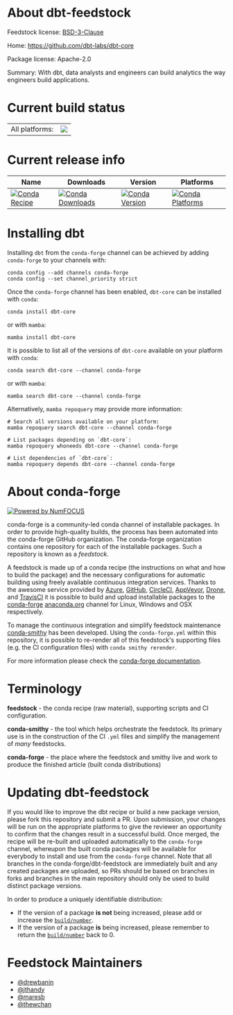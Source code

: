 About dbt-feedstock
===================

Feedstock license: [BSD-3-Clause](https://github.com/conda-forge/dbt-feedstock/blob/main/LICENSE.txt)

Home: https://github.com/dbt-labs/dbt-core

Package license: Apache-2.0

Summary: With dbt, data analysts and engineers can build analytics the way engineers build applications.

Current build status
====================


<table><tr><td>All platforms:</td>
    <td>
      <a href="https://dev.azure.com/conda-forge/feedstock-builds/_build/latest?definitionId=5362&branchName=main">
        <img src="https://dev.azure.com/conda-forge/feedstock-builds/_apis/build/status/dbt-feedstock?branchName=main">
      </a>
    </td>
  </tr>
</table>

Current release info
====================

| Name | Downloads | Version | Platforms |
| --- | --- | --- | --- |
| [![Conda Recipe](https://img.shields.io/badge/recipe-dbt--core-green.svg)](https://anaconda.org/conda-forge/dbt-core) | [![Conda Downloads](https://img.shields.io/conda/dn/conda-forge/dbt-core.svg)](https://anaconda.org/conda-forge/dbt-core) | [![Conda Version](https://img.shields.io/conda/vn/conda-forge/dbt-core.svg)](https://anaconda.org/conda-forge/dbt-core) | [![Conda Platforms](https://img.shields.io/conda/pn/conda-forge/dbt-core.svg)](https://anaconda.org/conda-forge/dbt-core) |

Installing dbt
==============

Installing `dbt` from the `conda-forge` channel can be achieved by adding `conda-forge` to your channels with:

```
conda config --add channels conda-forge
conda config --set channel_priority strict
```

Once the `conda-forge` channel has been enabled, `dbt-core` can be installed with `conda`:

```
conda install dbt-core
```

or with `mamba`:

```
mamba install dbt-core
```

It is possible to list all of the versions of `dbt-core` available on your platform with `conda`:

```
conda search dbt-core --channel conda-forge
```

or with `mamba`:

```
mamba search dbt-core --channel conda-forge
```

Alternatively, `mamba repoquery` may provide more information:

```
# Search all versions available on your platform:
mamba repoquery search dbt-core --channel conda-forge

# List packages depending on `dbt-core`:
mamba repoquery whoneeds dbt-core --channel conda-forge

# List dependencies of `dbt-core`:
mamba repoquery depends dbt-core --channel conda-forge
```


About conda-forge
=================

[![Powered by
NumFOCUS](https://img.shields.io/badge/powered%20by-NumFOCUS-orange.svg?style=flat&colorA=E1523D&colorB=007D8A)](https://numfocus.org)

conda-forge is a community-led conda channel of installable packages.
In order to provide high-quality builds, the process has been automated into the
conda-forge GitHub organization. The conda-forge organization contains one repository
for each of the installable packages. Such a repository is known as a *feedstock*.

A feedstock is made up of a conda recipe (the instructions on what and how to build
the package) and the necessary configurations for automatic building using freely
available continuous integration services. Thanks to the awesome service provided by
[Azure](https://azure.microsoft.com/en-us/services/devops/), [GitHub](https://github.com/),
[CircleCI](https://circleci.com/), [AppVeyor](https://www.appveyor.com/),
[Drone](https://cloud.drone.io/welcome), and [TravisCI](https://travis-ci.com/)
it is possible to build and upload installable packages to the
[conda-forge](https://anaconda.org/conda-forge) [anaconda.org](https://anaconda.org/)
channel for Linux, Windows and OSX respectively.

To manage the continuous integration and simplify feedstock maintenance
[conda-smithy](https://github.com/conda-forge/conda-smithy) has been developed.
Using the ``conda-forge.yml`` within this repository, it is possible to re-render all of
this feedstock's supporting files (e.g. the CI configuration files) with ``conda smithy rerender``.

For more information please check the [conda-forge documentation](https://conda-forge.org/docs/).

Terminology
===========

**feedstock** - the conda recipe (raw material), supporting scripts and CI configuration.

**conda-smithy** - the tool which helps orchestrate the feedstock.
                   Its primary use is in the construction of the CI ``.yml`` files
                   and simplify the management of *many* feedstocks.

**conda-forge** - the place where the feedstock and smithy live and work to
                  produce the finished article (built conda distributions)


Updating dbt-feedstock
======================

If you would like to improve the dbt recipe or build a new
package version, please fork this repository and submit a PR. Upon submission,
your changes will be run on the appropriate platforms to give the reviewer an
opportunity to confirm that the changes result in a successful build. Once
merged, the recipe will be re-built and uploaded automatically to the
`conda-forge` channel, whereupon the built conda packages will be available for
everybody to install and use from the `conda-forge` channel.
Note that all branches in the conda-forge/dbt-feedstock are
immediately built and any created packages are uploaded, so PRs should be based
on branches in forks and branches in the main repository should only be used to
build distinct package versions.

In order to produce a uniquely identifiable distribution:
 * If the version of a package **is not** being increased, please add or increase
   the [``build/number``](https://docs.conda.io/projects/conda-build/en/latest/resources/define-metadata.html#build-number-and-string).
 * If the version of a package **is** being increased, please remember to return
   the [``build/number``](https://docs.conda.io/projects/conda-build/en/latest/resources/define-metadata.html#build-number-and-string)
   back to 0.

Feedstock Maintainers
=====================

* [@drewbanin](https://github.com/drewbanin/)
* [@jthandy](https://github.com/jthandy/)
* [@maresb](https://github.com/maresb/)
* [@thewchan](https://github.com/thewchan/)

